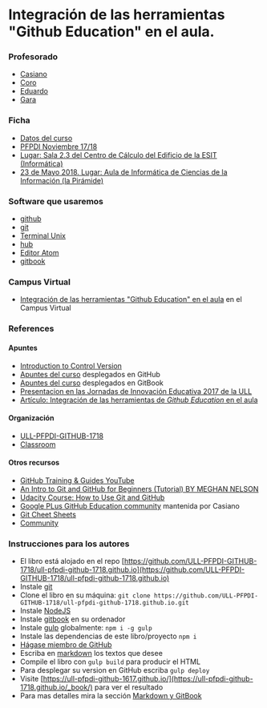 # Integración de las herramientas "Github Education" en el aula. 

### Profesorado

* [Casiano](https://crguezl.github.io/_book/) 
* [Coro](https://github.com/coromoto)
* [Eduardo](https://github.com/esegredo)
* [Gara](https://github.com/garamira)

### Ficha

* [Datos del curso](resources/171817_ficha_convc.pdf)
* [PFPDI Noviembre 17/18](https://www.ull.es/Private/folder/institucional/ull/calidad/Cursos%2017_18/Noviembre_Inscripciones.pdf)
* [Lugar: Sala 2.3 del Centro de Cálculo del Edificio de la ESIT (Informática)](http://cc.etsii.ull.es/node/16)
* [23 de Mayo 2018. Lugar: Aula de Informática de Ciencias de la Información (la Pirámide)](https://www.ull.es/centros/facultad-de-ciencias-politicas-sociales-y-de-la-comunicacion/informacion-general/infraestructuras-y-servicios/)

### Software que usaremos

* [github](github.com)
* [git](https://git-scm.com/)
* [Terminal Unix](https://www.tutorialspoint.com/unix_terminal_online.php)
* [hub](https://github.com/github/hub)
* [Editor Atom](https://atom.io/)
* [gitbook](https://github.com/GitbookIO/gitbook/blob/master/docs/setup.md)

### Campus Virtual 

* [Integración de las herramientas "Github Education" en el aula](https://campusvirtual.ull.es/formacion/course/view.php?id=2622) en el Campus Virtual



### References

#### Apuntes

* [Introduction to Control Version](https://homes.cs.washington.edu/~mernst/advice/version-control.html#Introduction_to_version_control)
* [Apuntes del curso](https://ull-pfpdi-github-1718.github.io/) desplegados en GitHub
* [Apuntes del curso](https://casianorodriguezleon.gitbooks.io/curso-github/content/) desplegados en GitBook
* [Presentacion en las Jornadas de Innovación Educativa 2017 de la ULL](https://github.com/ULL-PFPDI-GITHUB-1718/ull-pfpdi-github-1718.github.io/blob/master/resources/github-education-enelaula-jie2017.pdf)
* [Artículo: Integración de las herramientas de *Github Education* en el aula](https://github.com/ULL-PFPDI-GITHUB-1718/ull-pfpdi-github-1718.github.io/blob/master/resources/Leon_Hernandez.pdf)

#### Organización

* [ULL-PFPDI-GITHUB-1718](https://github.com/ULL-PFPDI-GITHUB-1718)
* [Classroom](https://classroom.github.com/classrooms/33446956-ull-pfpdi-github-1718)

#### Otros recursos
* [GitHub Training & Guides YouTube](https://www.youtube.com/githubguides)
* [An Intro to Git and GitHub for Beginners (Tutorial) BY MEGHAN NELSON](http://product.hubspot.com/blog/git-and-github-tutorial-for-beginners)
* [Udacity Course: How to Use Git and GitHub](https://www.udacity.com/course/how-to-use-git-and-github--ud775)
* [Google PLus GitHub Education community](https://plus.google.com/u/0/communities/101581119166388524593) mantenida por Casiano
* [Git Cheet Sheets](https://services.github.com/on-demand/resources/cheatsheets/)
* [Community](https://education.github.community)

### Instrucciones para los autores

* El libro está alojado en el repo [https://github.com/ULL-PFPDI-GITHUB-1718/ull-pfpdi-github-1718.github.io](https://github.com/ULL-PFPDI-GITHUB-1718/ull-pfpdi-github-1718.github.io)
* Instale [git](https://git-scm.com/)
* Clone el libro en su máquina: `git clone https://github.com/ULL-PFPDI-GITHUB-1718/ull-pfpdi-github-1718.github.io.git` 
* Instale [NodeJS](https://nodejs.org/es/)
* Instale [gitbook](https://github.com/GitbookIO/gitbook/blob/master/docs/setup.md) en su ordenador
* Instale [gulp](https://gulpjs.com/) globalmente: `npm i -g gulp`
* Instale las dependencias de este libro/proyecto `npm i`
* [Hágase miembro de GitHub](https://github.com/join?source=header-home)
* Escriba en [markdown](https://es.wikipedia.org/wiki/Markdown)  los textos que desee
* Compile el libro con `gulp build` para producir el HTML
* Para desplegar su version en GitHub escriba `gulp deploy`
* Visite [https://ull-pfpdi-github-1617.github.io/](https://ull-pfpdi-github-1718.github.io/_book/) para ver el resultado
* Para mas detalles mira la sección [Markdown y GitBook](gitbook.md)

